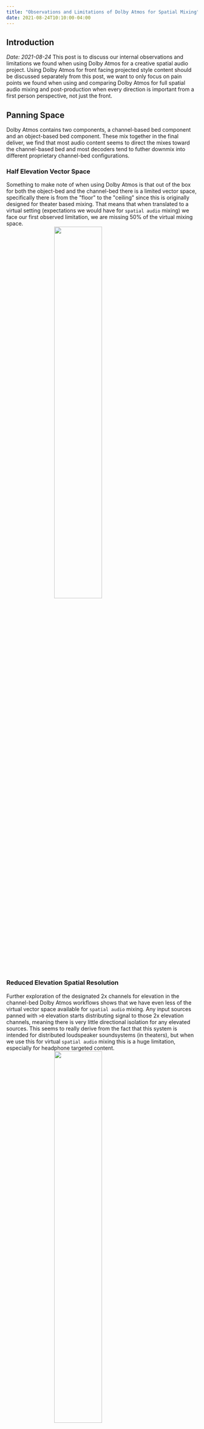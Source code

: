 ```yaml
---
title: "Observations and Limitations of Dolby Atmos for Spatial Mixing"
date: 2021-08-24T10:10:00-04:00
---
```


## Introduction
_Date: 2021-08-24_
This post is to discuss our internal observations and limitations we found when using Dolby Atmos for a creative spatial audio project. Using Dolby Atmos for front facing projected style content should be discussed separately from this post, we want to only focus on pain points we found when using and comparing Dolby Atmos for full spatial audio mixing and post-production when every direction is important from a first person perspective, not just the front.

## Panning Space
Dolby Atmos contains two components, a channel-based bed component and an object-based bed component. These mix together in the final deliver, we find that most audio content seems to direct the mixes toward the channel-based bed and most decoders tend to futher downmix into different proprietary channel-bed configurations. 

### Half Elevation Vector Space
Something to make note of when using Dolby Atmos is that out of the box for both the object-bed and the channel-bed there is a limited vector space, specifically there is from the "floor" to the "ceiling" since this is originally designed for theater based mixing. That means that when translated to a virtual setting (expectations we would have for `spatial audio` mixing) we face our first observed limitation, we are missing 50% of the virtual mixing space.
<img src="https://mach1-research-public.s3.amazonaws.com/posts/resources/observations-limitations-of-atmos-for-spatial/atmos-panningspace-1.png" alt="" style="width:50%;display:block;margin-left:auto;margin-right:auto;">

### Reduced Elevation Spatial Resolution
Further exploration of the designated 2x channels for elevation in the channel-bed Dolby Atmos workflows shows that we have even less of the virtual vector space available for `spatial audio` mixing. Any input sources panned with `>0` elevation starts distributing signal to those 2x elevation channels, meaning there is very little directional isolation for any elevated sources. This seems to really derive from the fact that this system is intended for distributed loudspeaker soundsystems (in theaters), but when we use this for virtual `spatial audio` mixing this is a huge limitation, especially for headphone targeted content.
<img src="https://mach1-research-public.s3.amazonaws.com/posts/resources/observations-limitations-of-atmos-for-spatial/atmos-panningspace-2.png" alt="" style="width:50%;display:block;margin-left:auto;margin-right:auto;">

### Channel-Bed Panning and Object-Bed Panning
Having a split system multichannel format might have some advantages, however Dolby Atmos's implementation of this seems to cause more harm than good, we find a lot of user confusion on the panning spaces of the object-bed vs the channel-bed, the UI for tools focused around Dolby Atmos tends to lead a user to believe they are different, but they seem to have the same end effect after runtime playback. We also find that having this split causes a ton of issues for developers building interpretations of playback, the fact that it is left open ended around a proprietary and unforgiving channel-bed shape, combined with an object-bed that should be more straightforward but is not, and in fact requires proprietary runtime room modeling processes; will cause a fractured playback landscape for just Dolby Atmos content.

### UI Issues
We have seen some confusion from audio professionals using Dolby Atmos and their own developed UI, these might be minor but have cause massive loss of confidence during mixing and producing stages.

Some examples: 
- The Dolby Atmos Renderer UI has a larger distance in front/back display than the panners or Music Panner, this has cause confusion while mixing, expecting alterations in front to back sound panning relationships when it is just a mistake in the UI draw (yet another holdback from the theater workflow). 
- The non-theater UI in the Dolby Atmos Renderer shows a negative elevation space whne there in fact Dolby Atmos does not support this in panning.

## Distribution

### Proprietary Metadata
Another UX pain point we found was that while Dolby Atmos tends to follow the recommended structure of the opensource [ADM](https://adm.ebu.io/) but has its own written metadata that requires developers to build multiple parsers or interpreters. [ADM](https://adm.ebu.io/) or [Audio Definition Model](https://adm.ebu.io/) is a standardised metadata model for audio, ideally for any format or custom implementation that needs to further describe what each channel of audio represents (for example object audio formats). We have been working on conversion tools for all object audio formats and find this to be an unnecessary pain point by having a proprietary metadata style within the `.atmos` and `.atmos.metadata` files.

### File Size
All said and done a user can expect to deliver a Dolby Atmos Master file that includes double to triple digits of audio channels, even when only a few of those channels actually contain audio data. We have found that just any object layer will require the format to zero out the entire length of the project an empty audio channel, this is a *tremendous* increase in file size for no benefit at all. There can be a ton of optimizations made in this field, but even if all those were applied we are still discussing a channel-based multichannel format that has more channels and less directional soundfield resolution than any other pre-rendered `spatial audio` format existing.

We plan on expanding on this post with file size examples compared to spatial soundfield resolution.
